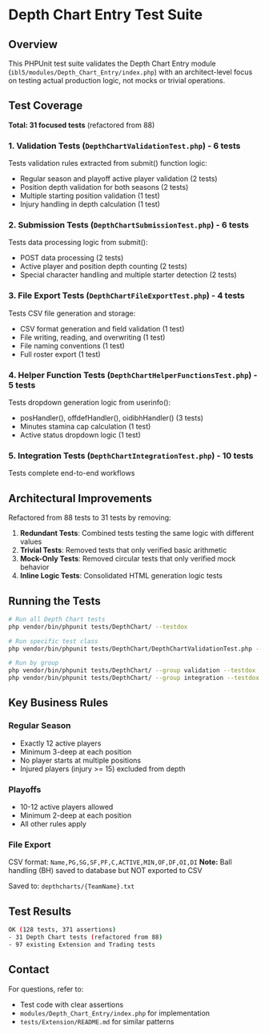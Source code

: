 # Depth Chart Entry Test Suite

## Overview

This PHPUnit test suite validates the Depth Chart Entry module (`ibl5/modules/Depth_Chart_Entry/index.php`) with an architect-level focus on testing actual production logic, not mocks or trivial operations.

## Test Coverage

**Total: 31 focused tests** (refactored from 88)

### 1. Validation Tests (`DepthChartValidationTest.php`) - 6 tests
Tests validation rules extracted from submit() function logic:
- Regular season and playoff active player validation (2 tests)
- Position depth validation for both seasons (2 tests)
- Multiple starting position validation (1 test)
- Injury handling in depth calculation (1 test)

### 2. Submission Tests (`DepthChartSubmissionTest.php`) - 6 tests
Tests data processing logic from submit():
- POST data processing (2 tests)
- Active player and position depth counting (2 tests)
- Special character handling and multiple starter detection (2 tests)

### 3. File Export Tests (`DepthChartFileExportTest.php`) - 4 tests
Tests CSV file generation and storage:
- CSV format generation and field validation (1 test)
- File writing, reading, and overwriting (1 test)
- File naming conventions (1 test)
- Full roster export (1 test)

### 4. Helper Function Tests (`DepthChartHelperFunctionsTest.php`) - 5 tests
Tests dropdown generation logic from userinfo():
- posHandler(), offdefHandler(), oidibhHandler() (3 tests)
- Minutes stamina cap calculation (1 test)
- Active status dropdown logic (1 test)

### 5. Integration Tests (`DepthChartIntegrationTest.php`) - 10 tests
Tests complete end-to-end workflows

## Architectural Improvements

Refactored from 88 tests to 31 tests by removing:
1. **Redundant Tests**: Combined tests testing the same logic with different values
2. **Trivial Tests**: Removed tests that only verified basic arithmetic
3. **Mock-Only Tests**: Removed circular tests that only verified mock behavior
4. **Inline Logic Tests**: Consolidated HTML generation logic tests

## Running the Tests

```bash
# Run all Depth Chart tests
php vendor/bin/phpunit tests/DepthChart/ --testdox

# Run specific test class
php vendor/bin/phpunit tests/DepthChart/DepthChartValidationTest.php --testdox

# Run by group
php vendor/bin/phpunit tests/DepthChart/ --group validation --testdox
php vendor/bin/phpunit tests/DepthChart/ --group integration --testdox
```

## Key Business Rules

### Regular Season
- Exactly 12 active players
- Minimum 3-deep at each position
- No player starts at multiple positions
- Injured players (injury >= 15) excluded from depth

### Playoffs
- 10-12 active players allowed
- Minimum 2-deep at each position
- All other rules apply

### File Export
CSV format: `Name,PG,SG,SF,PF,C,ACTIVE,MIN,OF,DF,OI,DI`
**Note:** Ball handling (BH) saved to database but NOT exported to CSV

Saved to: `depthcharts/{TeamName}.txt`

## Test Results

```bash
OK (128 tests, 371 assertions)
- 31 Depth Chart tests (refactored from 88)
- 97 existing Extension and Trading tests
```

## Contact

For questions, refer to:
- Test code with clear assertions
- `modules/Depth_Chart_Entry/index.php` for implementation
- `tests/Extension/README.md` for similar patterns
